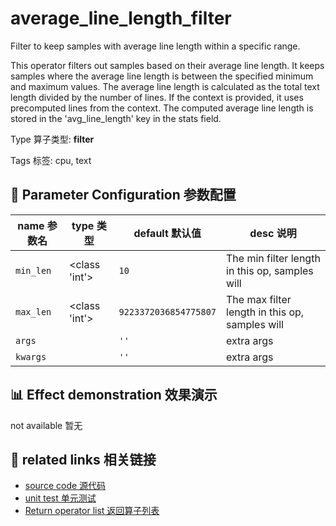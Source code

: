 # average_line_length_filter

Filter to keep samples with average line length within a specific range.

This operator filters out samples based on their average line length. It keeps samples
where the average line length is between the specified minimum and maximum values. The
average line length is calculated as the total text length divided by the number of
lines. If the context is provided, it uses precomputed lines from the context. The
computed average line length is stored in the 'avg_line_length' key in the stats field.

Type 算子类型: **filter**

Tags 标签: cpu, text

## 🔧 Parameter Configuration 参数配置
| name 参数名 | type 类型 | default 默认值 | desc 说明 |
|--------|------|--------|------|
| `min_len` | <class 'int'> | `10` | The min filter length in this op, samples will |
| `max_len` | <class 'int'> | `9223372036854775807` | The max filter length in this op, samples will |
| `args` |  | `''` | extra args |
| `kwargs` |  | `''` | extra args |

## 📊 Effect demonstration 效果演示
not available 暂无

## 🔗 related links 相关链接
- [source code 源代码](../../../data_juicer/ops/filter/average_line_length_filter.py)
- [unit test 单元测试](../../../tests/ops/filter/test_average_line_length_filter.py)
- [Return operator list 返回算子列表](../../Operators.md)